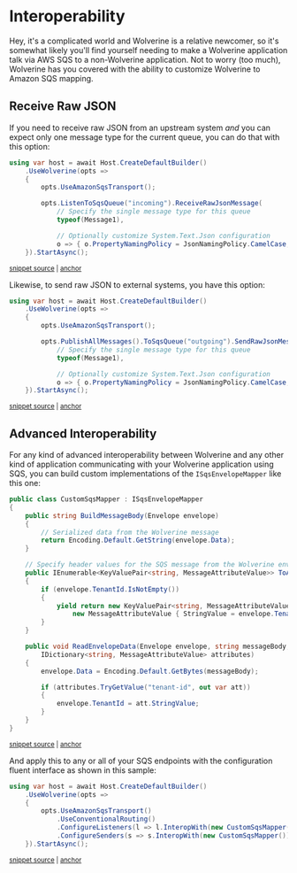 # Interoperability

Hey, it's a complicated world and Wolverine is a relative newcomer, so it's somewhat likely you'll find yourself needing to make a Wolverine application talk via AWS SQS to
a non-Wolverine application. Not to worry (too much), Wolverine has you covered with the ability to customize Wolverine to Amazon SQS mapping.

## Receive Raw JSON

If you need to receive raw JSON from an upstream system *and* you can expect only one message type for the current
queue, you can do that with this option:

<!-- snippet: sample_receive_raw_json_in_sqs -->
<a id='snippet-sample_receive_raw_json_in_sqs'></a>
```cs
using var host = await Host.CreateDefaultBuilder()
    .UseWolverine(opts =>
    {
        opts.UseAmazonSqsTransport();

        opts.ListenToSqsQueue("incoming").ReceiveRawJsonMessage(
            // Specify the single message type for this queue
            typeof(Message1),

            // Optionally customize System.Text.Json configuration
            o => { o.PropertyNamingPolicy = JsonNamingPolicy.CamelCase; });
    }).StartAsync();
```
<sup><a href='https://github.com/JasperFx/wolverine/blob/main/src/Transports/AWS/Wolverine.AmazonSqs.Tests/Samples/Bootstrapping.cs#L215-L230' title='Snippet source file'>snippet source</a> | <a href='#snippet-sample_receive_raw_json_in_sqs' title='Start of snippet'>anchor</a></sup>
<!-- endSnippet -->

Likewise, to send raw JSON to external systems, you have this option:

<!-- snippet: sample_publish_raw_json_in_sqs -->
<a id='snippet-sample_publish_raw_json_in_sqs'></a>
```cs
using var host = await Host.CreateDefaultBuilder()
    .UseWolverine(opts =>
    {
        opts.UseAmazonSqsTransport();

        opts.PublishAllMessages().ToSqsQueue("outgoing").SendRawJsonMessage(
            // Specify the single message type for this queue
            typeof(Message1),

            // Optionally customize System.Text.Json configuration
            o => { o.PropertyNamingPolicy = JsonNamingPolicy.CamelCase; });
    }).StartAsync();
```
<sup><a href='https://github.com/JasperFx/wolverine/blob/main/src/Transports/AWS/Wolverine.AmazonSqs.Tests/Samples/Bootstrapping.cs#L235-L250' title='Snippet source file'>snippet source</a> | <a href='#snippet-sample_publish_raw_json_in_sqs' title='Start of snippet'>anchor</a></sup>
<!-- endSnippet -->

## Advanced Interoperability

For any kind of advanced interoperability between Wolverine and any other kind of application communicating with your
Wolverine application using SQS, you can build custom implementations of the `ISqsEnvelopeMapper` like this one:

<!-- snippet: sample_custom_sqs_mapper -->
<a id='snippet-sample_custom_sqs_mapper'></a>
```cs
public class CustomSqsMapper : ISqsEnvelopeMapper
{
    public string BuildMessageBody(Envelope envelope)
    {
        // Serialized data from the Wolverine message
        return Encoding.Default.GetString(envelope.Data);
    }

    // Specify header values for the SQS message from the Wolverine envelope
    public IEnumerable<KeyValuePair<string, MessageAttributeValue>> ToAttributes(Envelope envelope)
    {
        if (envelope.TenantId.IsNotEmpty())
        {
            yield return new KeyValuePair<string, MessageAttributeValue>("tenant-id",
                new MessageAttributeValue { StringValue = envelope.TenantId });
        }
    }

    public void ReadEnvelopeData(Envelope envelope, string messageBody,
        IDictionary<string, MessageAttributeValue> attributes)
    {
        envelope.Data = Encoding.Default.GetBytes(messageBody);

        if (attributes.TryGetValue("tenant-id", out var att))
        {
            envelope.TenantId = att.StringValue;
        }
    }
}
```
<sup><a href='https://github.com/JasperFx/wolverine/blob/main/src/Transports/AWS/Wolverine.AmazonSqs.Tests/Samples/Bootstrapping.cs#L271-L303' title='Snippet source file'>snippet source</a> | <a href='#snippet-sample_custom_sqs_mapper' title='Start of snippet'>anchor</a></sup>
<!-- endSnippet -->

And apply this to any or all of your SQS endpoints with the configuration fluent interface as shown in this sample:

<!-- snippet: sample_apply_custom_sqs_mapping -->
<a id='snippet-sample_apply_custom_sqs_mapping'></a>
```cs
using var host = await Host.CreateDefaultBuilder()
    .UseWolverine(opts =>
    {
        opts.UseAmazonSqsTransport()
            .UseConventionalRouting()
            .ConfigureListeners(l => l.InteropWith(new CustomSqsMapper()))
            .ConfigureSenders(s => s.InteropWith(new CustomSqsMapper()));
    }).StartAsync();
```
<sup><a href='https://github.com/JasperFx/wolverine/blob/main/src/Transports/AWS/Wolverine.AmazonSqs.Tests/Samples/Bootstrapping.cs#L256-L267' title='Snippet source file'>snippet source</a> | <a href='#snippet-sample_apply_custom_sqs_mapping' title='Start of snippet'>anchor</a></sup>
<!-- endSnippet -->
